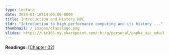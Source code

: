 ```yaml
---
type: lecture
date: 2024-01-18T14:00:00-0600
title: Introduction and History HPC
tldr: "Introduction to high performance computing and its history ..."
thumbnail: /_images/classlogo.png
slides: https://uic365-my.sharepoint.com/:b:/g/personal/papka_uic_edu/EYEh30k5NF1HqCb_TNIwcbgBhv7C81tag4bTjQaWDa48Pg?e=c2qvUM
---
```

**Readings:** [[Chapter 02](https://learning.oreilly.com/library/view/high-performance-computing/9780124202153/XHTML/B9780124201583000022/B9780124201583000022.xhtml)]